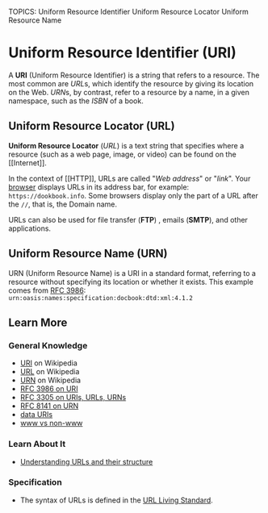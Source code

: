 TOPICS: Uniform Resource Identifier
        Uniform Resource Locator
        Uniform Resource Name

# Uniform Resource Identifier (URI)

A **URI** (Uniform Resource Identifier) is a string that refers to a resource. The most common are
*URL*s, which identify the resource by giving its location on the Web. *URN*s, by contrast, refer to
a resource by a name, in a given namespace, such as the *ISBN* of a book.

## Uniform Resource Locator (URL)

**Uniform Resource Locator** (*URL*) is a text string that specifies where a resource (such as a web
page, image, or video) can be found on the [[Internet]].

In the context of [[HTTP]], URLs are called "*Web address*" or "*link*". Your [browser](/en/glossary/Web_browser)
displays URLs in its address bar, for example: `https://dookbook.info`. Some browsers display only the
part of a URL after the `//`, that is, the Domain name.

URLs can also be used for file transfer (**FTP**) , emails (**SMTP**), and other applications.

## Uniform Resource Name (URN)

URN (Uniform Resource Name) is a URI in a standard format, referring to a resource without specifying
its location or whether it exists. This example comes from [RFC 3986](https://www.ietf.org/rfc/rfc3986.txt):
`urn:oasis:names:specification:docbook:dtd:xml:4.1.2`

## Learn More

### General Knowledge

- [URI](https://en.wikipedia.org/wiki/URI) on Wikipedia
- [URL](https://en.wikipedia.org/wiki/URL) on Wikipedia
- [URN](https://en.wikipedia.org/wiki/URN) on Wikipedia
- [RFC 3986 on URI](https://tools.ietf.org/html/rfc3986 "Uniform Resource Identifier (URI): Generic Syntax")
- [RFC 3305 on URIs, URLs, URNs](https://tools.ietf.org/html/rfc3305 "URIs, URLs, URNs")
- [RFC 8141 on URN](https://tools.ietf.org/html/rfc8141 "Uniform Resource Names (URNs)")
- [data URIs](https://wiki.developer.mozilla.org/en-US/docs/Web/HTTP/data_URIs)
- [www vs non-www](https://wiki.developer.mozilla.org/en-US/docs/URI/www_vs_non-www_URLs)

### Learn About It

- [Understanding URLs and their structure](https://wiki.developer.mozilla.org/en-US/Learn/Understanding_URLs)

### Specification

- The syntax of URLs is defined in the [URL Living Standard](https://url.spec.whatwg.org/).
